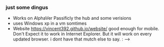 ### just some dingus
- Works on AlphaVer Passificly the hub and some verisions
- uses Windows xp in a vm somtimes
- Website https://vincent392.github.io/website/ good enough for mobile. Don't Expect it to work in Internet Explorer. But it will work on every updated browser.
i dont have that mutch else to say.
:
-->
